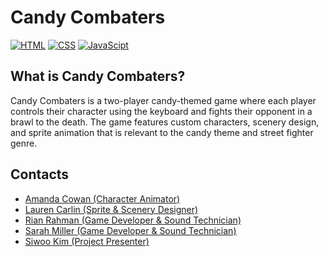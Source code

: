 # Candy Combaters
[![HTML](https://img.shields.io/badge/HTML-E34F26?style=for-the-badge&logo=HTML5&logoColor=white)]()
[![CSS](https://img.shields.io/badge/CSS-1572B6?style=for-the-badge&logo=CSS3&logoColor=white)]()
[![JavaScipt](https://img.shields.io/badge/JavaScript-F7DF1E?style=for-the-badge&logo=javascript&logoColor=white)]()

## What is Candy Combaters?
Candy Combaters is a two-player candy-themed game where each player controls their character using the keyboard and fights their opponent in a brawl to the death. The game features custom characters, scenery design, and sprite animation that is relevant to the candy theme and street fighter genre.


## Contacts
- [Amanda Cowan (Character Animator)](https://github.com/amandac231)
- [Lauren Carlin (Sprite & Scenery Designer)](https://github.com/laurenc8121)
- [Rian Rahman (Game Developer & Sound Technician)](https://github.com/laurenc8121)
- [Sarah Miller (Game Developer & Sound Technician)](https://github.com/hmillersarah)
- [Siwoo Kim (Project Presenter)](https://github.com/chouxkim)
